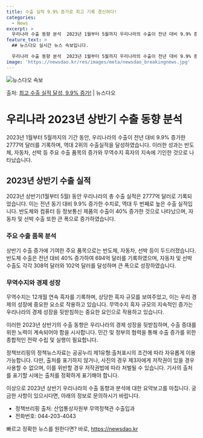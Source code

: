 ```yaml
---
title: 수출 실적 9.9% 증가로 최고 기록 경신하다!
categories:
  - News
excerpt: >
  우리나라 수출 동향 분석  2023년 1월부터 5월까지 우리나라의 수출이 전년 대비 9.9% 증가하여 277…
feature_text: >
  ## 뉴스다오 실시간 뉴스 속보입니다.

  우리나라 수출 동향 분석  2023년 1월부터 5월까지 우리나라의 수출이 전년 대비 9.9% 증가하여 277…
image: 'https://newsdao.kr/res/images/meta/newsdao_breakingnews.jpg'
---
```


![뉴스다오 속보](https://newsdao.kr/res/images/meta/newsdao_breakingnews.jpg)

<p>출처: <a href="https://newsdao.kr/4317" rel="dofollow">최고 수출 실적 달성, 9.9% 증가!</a> | 뉴스다오</p>

<h1>우리나라 2023년 상반기 수출 동향 분석</h1>

2023년 1월부터 5월까지의 기간 동안, 우리나라의 수출이 전년 대비 9.9% 증가한 2777억 달러를 기록하며, 역대 2위의 수출실적을 달성하였습니다. 이러한 성과는 반도체, 자동차, 선박 등 주요 수출 품목의 증가와 무역수지 흑자의 지속에 기인한 것으로 나타났습니다.

<h2>2023년 상반기 수출 실적</h2>
<p data-ke-size="size16">2023년 상반기(1월부터 5월) 동안 우리나라의 총 수출 실적은 2777억 달러로 기록되었습니다. 이는 전년 동기 대비 9.9% 증가한 수치로, 역대 두 번째로 높은 수출 실적입니다. 반도체와 컴퓨터 등 정보통신 제품의 수출이 40% 증가한 것으로 나타났으며, 자동차 및 선박 수출 또한 큰 폭으로 증가하였습니다.</p>

<h3>주요 수출 품목 분석</h3>
<p data-ke-size="size16">상반기 수출 증가에 기여한 주요 품목으로는 반도체, 자동차, 선박 등이 두드러졌습니다. 반도체 수출은 전년 대비 40% 증가하여 694억 달러를 기록하였으며, 자동차 및 선박 수출도 각각 308억 달러와 102억 달러를 달성하며 큰 폭으로 성장하였습니다.</p>

<h3>무역수지와 경제 성장</h3>
<p data-ke-size="size16">무역수지는 12개월 연속 흑자를 기록하며, 상당한 흑자 규모를 보여주었고, 이는 우리 경제의 성장에 중요한 요소로 작용하고 있습니다. 무역수지 흑자 규모의 지속적인 증가는 우리나라의 경제 성장을 뒷받침하는 중요한 요인으로 작용하고 있습니다.</p>

이러한 2023년 상반기의 수출 동향은 우리나라의 경제 성장을 뒷받침하며, 수출 증대를 위한 노력이 계속되어야 함을 시사합니다. 민간 및 정부의 협력을 통해 수출 증가를 위한 종합적인 전략 수립 및 실행이 필요합니다.

정책브리핑의 정책뉴스자료는 공공누리 제1유형:출처표시의 조건에 따라 자유롭게 이용 가능합니다. 다만, 출처를 표기하지 않거나, 사진의 경우 제3자에게 저작권이 있을 경우 사용할 수 없으며, 이를 위반할 경우 저작권법에 따라 처벌될 수 있습니다. 기사의 출처를 표기할 시에는 출처를 정확하게 표기해야 합니다.

이상으로 2023년 상반기 우리나라의 수출 동향과 분석에 대한 요약보고를 마칩니다. 궁금한 사항이 있으시다면, 아래의 정보로 문의하시기 바랍니다.
- 정책브리핑 출처: 산업통상자원부 무역정책관 수출입과
- 전화번호: 044-203-4043

빠르고 정확한 뉴스를 원한다면? 바로, <a href="https://newsdao.kr" rel="dofollow">https://newsdao.kr</a>


